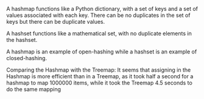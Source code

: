 A hashmap functions like a Python dictionary, with a set of keys and a set of values associated with each key.
There can be no duplicates in the set of keys but there can be duplicate values.

A hashset functions like a mathematical set, with no duplicate elements in the hashset.

A hashmap is an example of open-hashing while a hashset is an example of closed-hashing.

Comparing the Hashmap with the Treemap:
It seems that assigning in the Hashmap is more efficient than in a Treemap, as it took half a second for a hashmap to map 1000000 items,
while it took the Treemap 4.5 seconds to do the same mapping